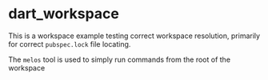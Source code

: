 # dart_workspace

This is a workspace example testing correct workspace resolution, primarily for
correct `pubspec.lock` file locating.

The `melos` tool is used to simply run commands from the root of the workspace
